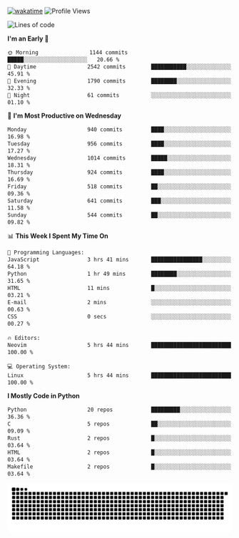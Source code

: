 [![wakatime](https://wakatime.com/badge/user/b920b284-3cde-4cd4-b72e-f7f22d050b16.svg)](https://wakatime.com/@b920b284-3cde-4cd4-b72e-f7f22d050b16)
![Profile Views](http://img.shields.io/badge/Profile%20Views-4586-blue)
<!--START_SECTION:waka-->
![Lines of code](https://img.shields.io/badge/From%20Hello%20World%20I%27ve%20Written-5.2%20million%20lines%20of%20code-blue)

**I'm an Early 🐤** 

```text
🌞 Morning                1144 commits        █████░░░░░░░░░░░░░░░░░░░░   20.66 % 
🌆 Daytime                2542 commits        ███████████░░░░░░░░░░░░░░   45.91 % 
🌃 Evening                1790 commits        ████████░░░░░░░░░░░░░░░░░   32.33 % 
🌙 Night                  61 commits          ░░░░░░░░░░░░░░░░░░░░░░░░░   01.10 % 
```
📅 **I'm Most Productive on Wednesday** 

```text
Monday                   940 commits         ████░░░░░░░░░░░░░░░░░░░░░   16.98 % 
Tuesday                  956 commits         ████░░░░░░░░░░░░░░░░░░░░░   17.27 % 
Wednesday                1014 commits        █████░░░░░░░░░░░░░░░░░░░░   18.31 % 
Thursday                 924 commits         ████░░░░░░░░░░░░░░░░░░░░░   16.69 % 
Friday                   518 commits         ██░░░░░░░░░░░░░░░░░░░░░░░   09.36 % 
Saturday                 641 commits         ███░░░░░░░░░░░░░░░░░░░░░░   11.58 % 
Sunday                   544 commits         ██░░░░░░░░░░░░░░░░░░░░░░░   09.82 % 
```


📊 **This Week I Spent My Time On** 

```text
💬 Programming Languages: 
JavaScript               3 hrs 41 mins       ████████████████░░░░░░░░░   64.18 % 
Python                   1 hr 49 mins        ████████░░░░░░░░░░░░░░░░░   31.65 % 
HTML                     11 mins             █░░░░░░░░░░░░░░░░░░░░░░░░   03.21 % 
E-mail                   2 mins              ░░░░░░░░░░░░░░░░░░░░░░░░░   00.63 % 
CSS                      0 secs              ░░░░░░░░░░░░░░░░░░░░░░░░░   00.27 % 

🔥 Editors: 
Neovim                   5 hrs 44 mins       █████████████████████████   100.00 % 

💻 Operating System: 
Linux                    5 hrs 44 mins       █████████████████████████   100.00 % 
```

**I Mostly Code in Python** 

```text
Python                   20 repos            █████████░░░░░░░░░░░░░░░░   36.36 % 
C                        5 repos             ██░░░░░░░░░░░░░░░░░░░░░░░   09.09 % 
Rust                     2 repos             █░░░░░░░░░░░░░░░░░░░░░░░░   03.64 % 
HTML                     2 repos             █░░░░░░░░░░░░░░░░░░░░░░░░   03.64 % 
Makefile                 2 repos             █░░░░░░░░░░░░░░░░░░░░░░░░   03.64 % 
```




<!--END_SECTION:waka-->
![Snake animation](https://raw.githubusercontent.com/timmypidashev/timmypidashev/main/commits.svg)
